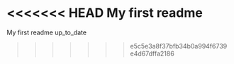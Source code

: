 <<<<<<< HEAD
My first readme
=======
My first readme up_to_date
>>>>>>> e5c5e3a8f37bfb34b0a994f6739e4d67dffa2186

